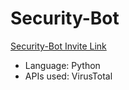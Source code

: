 # Security-Bot
[Security-Bot Invite Link](https://discord.com/api/oauth2/authorize?client_id=900222029939212398&permissions=311385208832&scope=bot)


- Language: Python
- APIs used: VirusTotal
